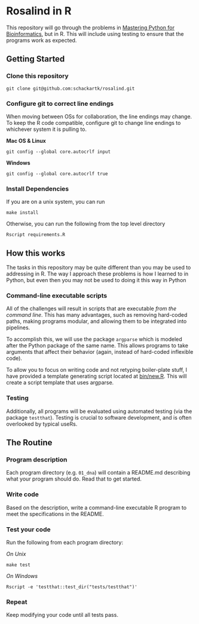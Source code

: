 # Rosalind in R

This repository will go through the problems in [Mastering Python for Bioinformatics](https://github.com/kyclark/biofx_python), but in R. This will include using testing to ensure that the programs work as expected.

## Getting Started

### Clone this repository

```
git clone git@github.com:schackartk/rosalind.git
```

### Configure git to correct line endings

When moving between OSs for collaboration, the line endings may change. To keep the R code compatible, configure git to change line endings to whichever system it is pulling to.

**Mac OS & Linux**

```
git config --global core.autocrlf input
```

**Windows**

```
git config --global core.autocrlf true
```

### Install Dependencies

If you are on a unix system, you can run

```
make install
```

Otherwise, you can run the following from the top level directory

```
Rscript requirements.R
```

## How this works

The tasks in this repository may be quite different than you may be used to addressing in R. The way I approach these problems is how I learned to in Python, but even then you may not be used to doing it this way in Python

### Command-line executable scripts

All of the challenges will result in scripts that are executable *from the command line*. This has many advantages, such as removing hard-coded paths, making programs modular, and allowing them to be integrated into pipelines.

To accomplish this, we will use the package `argparse` which is modeled after the Python package of the same name. This allows programs to take arguments that affect their behavior (again, instead of hard-coded inflexible code).

To allow you to focus on writing code and not retyping boiler-plate stuff, I have provided a template generating script located at [bin/new.R](bin/new.R). This will create a script template that uses argparse.

### Testing

Additionally, all programs will be evaluated using automated testing (via the package `testthat`). Testing is crucial to software development, and is often overlooked by typical useRs.

## The Routine

### Program description

Each program directory (e.g. `01_dna`) will contain a README.md describing what your program should do. Read that to get started.

### Write code

Based on the description, write a command-line executable R program to meet the specifications in the README.

### Test your code

Run the following from each program directory:

*On Unix*
```
make test
```
*On Windows*
```
Rscript -e 'testthat::test_dir("tests/testthat")'
```

### Repeat

Keep modifying your code until all tests pass.
